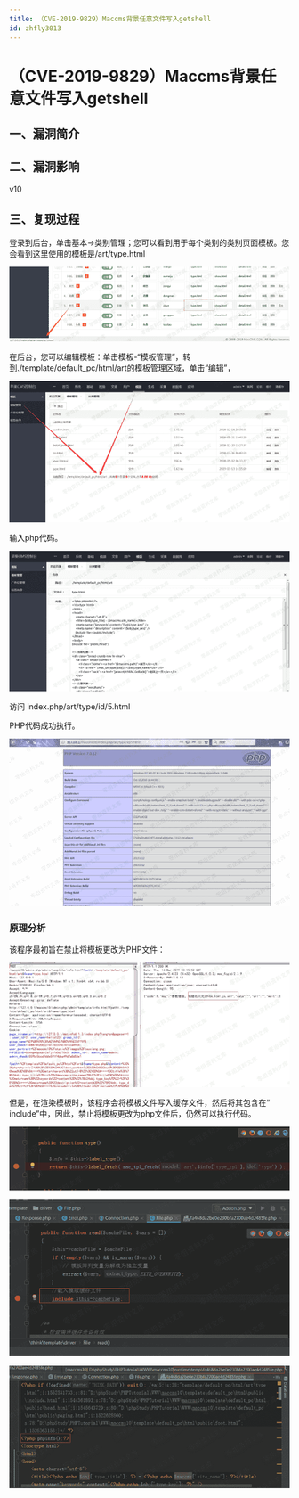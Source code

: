 ```yaml
---
title: （CVE-2019-9829）Maccms背景任意文件写入getshell
id: zhfly3013
---
```


# （CVE-2019-9829）Maccms背景任意文件写入getshell

## 一、漏洞简介

## 二、漏洞影响

v10

## 三、复现过程

登录到后台，单击基本->类别管理；您可以看到用于每个类别的类别页面模板。您会看到这里使用的模板是/art/type.html

![image](../img/80027baf8b46b170a792beb4687a4d49.png)

在后台，您可以编辑模板：单击模板-“模板管理”，转到./template/default_pc/html/art的模板管理区域，单击“编辑”，

![image](../img/7ece7cad8293227ed7eafd136282e121.png)

输入php代码。

![image](../img/6c9091ca5ec005341234fa27f138b4ec.png)

访问 index.php/art/type/id/5.html

PHP代码成功执行。

![image](../img/05670dd3cb2bb0a200c55e2d1c070f48.png)

### 原理分析

该程序最初旨在禁止将模板更改为PHP文件：

![image](../img/a32c9cf2c4877247e6773f02096fa999.png)

但是，在渲染模板时，该程序会将模板文件写入缓存文件，然后将其包含在“ include”中，因此，禁止将模板更改为php文件后，仍然可以执行代码。

![image](../img/5afb517d4eae0b21ba5fadf657997576.png)

![image](../img/8c2545fc816f11818c433a34562a7d5d.png)

![image](../img/1aea873a64596bbd740f8a81a6caf194.png)